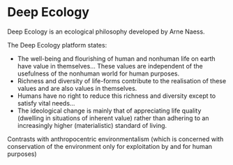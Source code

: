 # Deep Ecology
Deep Ecology is an ecological philosophy developed by Arne Naess.

The Deep Ecology platform states: 
+ The well-being and flourishing of human and nonhuman life on earth have value in themselves... These values are independent of the usefulness of the nonhuman world for human purposes.
+ Richness and diversity of life-forms contribute to the realisation of these values and are also values in themselves.
+ Humans have no right to reduce this richness and diversity except to satisfy vital needs…
+ The ideological change is mainly that of appreciating life quality (dwelling in situations of inherent value) rather than adhering to an increasingly higher (materialistic) standard of living.  


Contrasts with anthropocentric environmentalism (which is concerned with conservation of the environment only for exploitation by and for human purposes)